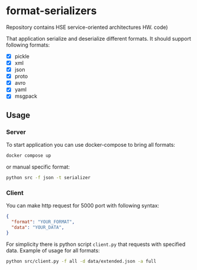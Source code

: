 # format-serializers
Repository contains HSE service-oriented architectures HW.
code)
    
That application serialize and deserialize different formats. It should support following formats:
- [x] pickle
- [x] xml
- [x] json
- [x] proto
- [x] avro
- [x] yaml
- [x] msgpack

## Usage
### Server
To start application you can use docker-compose to bring all formats:
```bash
docker compose up
```
or manual specific format:
```bash
python src -f json -t serializer 
```

### Client
You can make http request for 5000 port with following syntax:
```json
{
  "format": "YOUR_FORMAT",
  "data": "YOUR_DATA",
}
```

For simplicity there is python script `client.py` that requests with specified data. Example of usage for all formats:
```bash
python src/client.py -f all -d data/extended.json -a full
```

